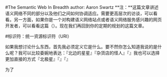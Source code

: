 #The Semantic Web In Breadth
author: Aaron Swartz
**注：**这篇文章讲述语义网络不同的部分以及他们之间如何协调适应。需要更高层次的访谈，可以看看。另一方面，如果你是一个对构建语义网络站点或者语义网络服务感兴趣的网页开发者，可以看看这篇（）。现在我们再回到你的定期的规划的这篇文章。

#标识符：统一资源标识符（URI）

如果我想讨论什么东西，首先我必须定义它是什么。要不然你怎么知道我说的是什么呢？我可以比较委婉地表达：『北边的星星』『杂货店的怪人』『』我也可以选择更加直接的方式『北极星』『』『』

为了

